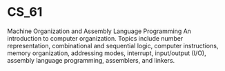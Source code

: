 # CS_61
Machine Organization and Assembly Language Programming
An introduction to computer organization. Topics include number representation, combinational and sequential logic, 
computer instructions, memory organization, addressing modes, interrupt, input/output (I/O), assembly language 
programming, assemblers, and linkers.
